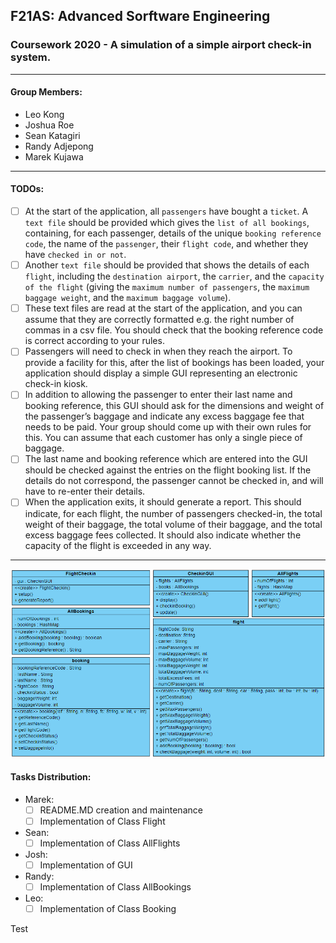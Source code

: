 ## F21AS: Advanced Sorftware Engineering

### Coursework 2020 - A simulation of a simple airport check-in system.

---

#### Group Members:

* Leo Kong
* Joshua Roe
* Sean Katagiri
* Randy Adjepong
* Marek Kujawa

---

#### TODOs:

- [ ] At the start of the application, all `passengers` have bought a `ticket`. A `text file` should be provided which gives the `list of all bookings`, containing, for each passenger, details of the unique `booking reference code`, the name of the `passenger`, their `flight code`, and whether they have `checked in or not`.
- [ ] Another `text file` should be provided that shows the details of each `flight`, including the `destination airport`, the `carrier`, and the `capacity of the flight` (giving the `maximum number of passengers`, the `maximum baggage weight`, and the `maximum baggage volume`).
- [ ] These text files are read at the start of the application, and you can assume that they are correctly formatted e.g. the right number of commas in a csv file. You should check that the booking reference code is correct according to your rules.
- [ ] Passengers will need to check in when they reach the airport. To provide a facility for this, after the list of bookings has been loaded, your application should display a simple GUI representing an electronic check-in kiosk.
- [ ] In addition to allowing the passenger to enter their last name and booking reference, this GUI should ask for the dimensions and weight of the passenger’s baggage and indicate any excess baggage fee that needs to be paid. Your group should come up with their own rules for this. You can assume that each customer has only a single piece of baggage.
- [ ] The last name and booking reference which are entered into the GUI should be checked against the entries on the flight booking list. If the details do not correspond, the passenger cannot be checked in, and will have to re-enter their details.
- [ ] When the application exits, it should generate a report. This should indicate, for each flight, the number of passengers checked-in, the total weight of their baggage, the total volume of their baggage, and the total excess baggage fees collected. It should also indicate whether the capacity of the flight is exceeded in any way.
---

![Class Diagram 1][class_diagram]

[class_diagram]: https://github.com/Joshua-Roe/advanced_software_engineering/blob/master/images/class_diagram.PNG "Class Diagram 1"

#### Tasks Distribution:

* Marek:
    - [ ] README.MD creation and maintenance
    - [ ] Implementation of Class Flight
* Sean:
    - [ ] Implementation of Class AllFlights
* Josh:
    - [ ] Implementation of GUI
* Randy:
    - [ ] Implementation of Class AllBookings
* Leo:
    - [ ] Implementation of Class Booking

Test
